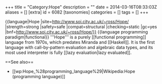 +++
title = "Category:Hope"
description = ""
date = 2014-03-16T08:33:03Z
aliases = []
[extra]
id = 6082
[taxonomies]
categories = []
tags = []
+++

{{language|Hope
|site=http://www.soi.city.ac.uk/~ross/Hope/
|strength=strong
|safety=safe
|compat=structural
|checking=static
|gc=yes
|bnf=http://www.soi.city.ac.uk/~ross/Hope/}}
{{language programming paradigm|functional}}
'''Hope''' is a purely [[functional programming]] language from 1970s, which predates Miranda and [[Haskell]]. It is the first language with call-by-pattern evaluation and algebraic data types, and its most used interpreter is fully [[lazy evaluation|lazy evaluated]].

==See also==
* [[wp:Hope_%28programming_language%29|Wikipedia:Hope (programming language)]]
